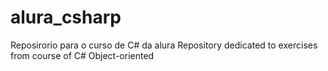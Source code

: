 # alura_csharp
Reposirorio para o curso de C# da alura
Repository dedicated to exercises from course of C# Object-oriented

